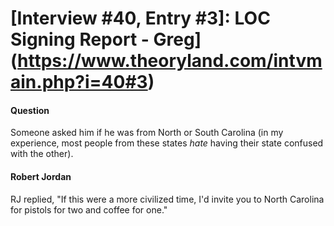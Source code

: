 # [Interview #40, Entry #3]: LOC Signing Report - Greg](https://www.theoryland.com/intvmain.php?i=40#3)

#### Question

Someone asked him if he was from North or South Carolina (in my experience, most people from these states
*hate*
having their state confused with the other).

#### Robert Jordan

RJ replied, "If this were a more civilized time, I'd invite you to North Carolina for pistols for two and coffee for one."

